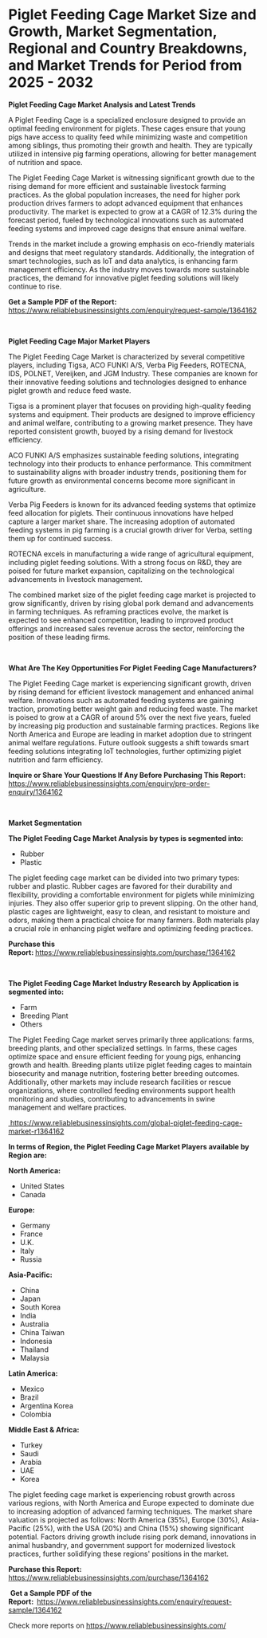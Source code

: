 <p><h1>Piglet Feeding Cage Market Size and Growth, Market Segmentation, Regional and Country Breakdowns, and Market Trends for Period from 2025 -  2032</h1></p><p><strong>Piglet Feeding Cage Market Analysis and Latest Trends</strong></p>
<p><p>A Piglet Feeding Cage is a specialized enclosure designed to provide an optimal feeding environment for piglets. These cages ensure that young pigs have access to quality feed while minimizing waste and competition among siblings, thus promoting their growth and health. They are typically utilized in intensive pig farming operations, allowing for better management of nutrition and space.</p><p>The Piglet Feeding Cage Market is witnessing significant growth due to the rising demand for more efficient and sustainable livestock farming practices. As the global population increases, the need for higher pork production drives farmers to adopt advanced equipment that enhances productivity. The market is expected to grow at a CAGR of 12.3% during the forecast period, fueled by technological innovations such as automated feeding systems and improved cage designs that ensure animal welfare.</p><p>Trends in the market include a growing emphasis on eco-friendly materials and designs that meet regulatory standards. Additionally, the integration of smart technologies, such as IoT and data analytics, is enhancing farm management efficiency. As the industry moves towards more sustainable practices, the demand for innovative piglet feeding solutions will likely continue to rise.</p></p>
<p><strong>Get a Sample PDF of the Report:&nbsp;</strong> <a href="https://www.reliablebusinessinsights.com/enquiry/request-sample/1364162?utm_campaign=3022&utm_medium=2&utm_source=Github&utm_content=ia&utm_term=30032025&utm_id=piglet-feeding-cage">https://www.reliablebusinessinsights.com/enquiry/request-sample/1364162</a></p>
<p>&nbsp;</p>
<p><strong>Piglet Feeding Cage Major Market Players</strong></p>
<p><p>The Piglet Feeding Cage Market is characterized by several competitive players, including Tigsa, ACO FUNKI A/S, Verba Pig Feeders, ROTECNA, IDS, POLNET, Vereijken, and JGM Industry. These companies are known for their innovative feeding solutions and technologies designed to enhance piglet growth and reduce feed waste.</p><p>Tigsa is a prominent player that focuses on providing high-quality feeding systems and equipment. Their products are designed to improve efficiency and animal welfare, contributing to a growing market presence. They have reported consistent growth, buoyed by a rising demand for livestock efficiency.</p><p>ACO FUNKI A/S emphasizes sustainable feeding solutions, integrating technology into their products to enhance performance. This commitment to sustainability aligns with broader industry trends, positioning them for future growth as environmental concerns become more significant in agriculture.</p><p>Verba Pig Feeders is known for its advanced feeding systems that optimize feed allocation for piglets. Their continuous innovations have helped capture a larger market share. The increasing adoption of automated feeding systems in pig farming is a crucial growth driver for Verba, setting them up for continued success.</p><p>ROTECNA excels in manufacturing a wide range of agricultural equipment, including piglet feeding solutions. With a strong focus on R&D, they are poised for future market expansion, capitalizing on the technological advancements in livestock management.</p><p>The combined market size of the piglet feeding cage market is projected to grow significantly, driven by rising global pork demand and advancements in farming techniques. As reframing practices evolve, the market is expected to see enhanced competition, leading to improved product offerings and increased sales revenue across the sector, reinforcing the position of these leading firms.</p></p>
<p>&nbsp;</p>
<p><strong>What Are The Key Opportunities For Piglet Feeding Cage Manufacturers?</strong></p>
<p><p>The Piglet Feeding Cage market is experiencing significant growth, driven by rising demand for efficient livestock management and enhanced animal welfare. Innovations such as automated feeding systems are gaining traction, promoting better weight gain and reducing feed waste. The market is poised to grow at a CAGR of around 5% over the next five years, fueled by increasing pig production and sustainable farming practices. Regions like North America and Europe are leading in market adoption due to stringent animal welfare regulations. Future outlook suggests a shift towards smart feeding solutions integrating IoT technologies, further optimizing piglet nutrition and farm efficiency.</p></p>
<p><strong>Inquire or Share Your Questions If Any Before Purchasing This Report:</strong> <a href="https://www.reliablebusinessinsights.com/enquiry/pre-order-enquiry/1364162?utm_campaign=3022&utm_medium=2&utm_source=Github&utm_content=ia&utm_term=30032025&utm_id=piglet-feeding-cage">https://www.reliablebusinessinsights.com/enquiry/pre-order-enquiry/1364162</a></p>
<p>&nbsp;</p>
<p><strong>Market Segmentation</strong></p>
<p><strong>The Piglet Feeding Cage Market Analysis by types is segmented into:</strong></p>
<p><ul><li>Rubber</li><li>Plastic</li></ul></p>
<p><p>The piglet feeding cage market can be divided into two primary types: rubber and plastic. Rubber cages are favored for their durability and flexibility, providing a comfortable environment for piglets while minimizing injuries. They also offer superior grip to prevent slipping. On the other hand, plastic cages are lightweight, easy to clean, and resistant to moisture and odors, making them a practical choice for many farmers. Both materials play a crucial role in enhancing piglet welfare and optimizing feeding practices.</p></p>
<p><strong>Purchase this Report:&nbsp;</strong><a href="https://www.reliablebusinessinsights.com/purchase/1364162?utm_campaign=3022&utm_medium=2&utm_source=Github&utm_content=ia&utm_term=30032025&utm_id=piglet-feeding-cage">https://www.reliablebusinessinsights.com/purchase/1364162</a></p>
<p>&nbsp;</p>
<p><strong>The Piglet Feeding Cage Market Industry Research by Application is segmented into:</strong></p>
<p><ul><li>Farm</li><li>Breeding Plant</li><li>Others</li></ul></p>
<p><p>The Piglet Feeding Cage market serves primarily three applications: farms, breeding plants, and other specialized settings. In farms, these cages optimize space and ensure efficient feeding for young pigs, enhancing growth and health. Breeding plants utilize piglet feeding cages to maintain biosecurity and manage nutrition, fostering better breeding outcomes. Additionally, other markets may include research facilities or rescue organizations, where controlled feeding environments support health monitoring and studies, contributing to advancements in swine management and welfare practices.</p></p>
<p><a href="https://www.reliablebusinessinsights.com/global-piglet-feeding-cage-market-r1364162?utm_campaign=3022&utm_medium=2&utm_source=Github&utm_content=ia&utm_term=30032025&utm_id=piglet-feeding-cage">&nbsp;https://www.reliablebusinessinsights.com/global-piglet-feeding-cage-market-r1364162</a></p>
<p><strong>In terms of Region, the Piglet Feeding Cage Market Players available by Region are:</strong></p>
<p>
    <p> <strong> North America: </strong>
        <ul>
            <li>United States</li>
            <li>Canada</li>
        </ul>
        </p> 
    <p> <strong> Europe: </strong>
        <ul>
            <li>Germany</li>
            <li>France</li>
            <li>U.K.</li>
            <li>Italy</li>
            <li>Russia</li>
        </ul>
        </p> 
    <p> <strong> Asia-Pacific: </strong>
        <ul>
            <li>China</li>
            <li>Japan</li>
            <li>South Korea</li>
            <li>India</li>
            <li>Australia</li>
            <li>China Taiwan</li>
            <li>Indonesia</li>
            <li>Thailand</li>
            <li>Malaysia</li>
        </ul>
        </p> 
    <p> <strong> Latin America: </strong>
        <ul>
            <li>Mexico</li>
            <li>Brazil</li>
            <li>Argentina Korea</li>
            <li>Colombia</li>
        </ul>
        </p> 
    <p> <strong> Middle East & Africa: </strong>
        <ul>
            <li>Turkey</li>
            <li>Saudi</li>
            <li>Arabia</li>
            <li>UAE</li>
            <li>Korea</li>
        </ul>
    </p>
    </p>
<p><p>The piglet feeding cage market is experiencing robust growth across various regions, with North America and Europe expected to dominate due to increasing adoption of advanced farming techniques. The market share valuation is projected as follows: North America (35%), Europe (30%), Asia-Pacific (25%), with the USA (20%) and China (15%) showing significant potential. Factors driving growth include rising pork demand, innovations in animal husbandry, and government support for modernized livestock practices, further solidifying these regions' positions in the market.</p></p>
<p><strong>Purchase this Report: </strong><a href="https://www.reliablebusinessinsights.com/purchase/1364162?utm_campaign=3022&utm_medium=2&utm_source=Github&utm_content=ia&utm_term=30032025&utm_id=piglet-feeding-cage">https://www.reliablebusinessinsights.com/purchase/1364162</a></p>
<p>&nbsp;<strong>Get a Sample PDF of the Report:&nbsp;&nbsp;</strong><a href="https://www.reliablebusinessinsights.com/enquiry/request-sample/1364162?utm_campaign=3022&utm_medium=2&utm_source=Github&utm_content=ia&utm_term=30032025&utm_id=piglet-feeding-cage">https://www.reliablebusinessinsights.com/enquiry/request-sample/1364162</a></p>
<p><strong></strong></p>
<p>Check more reports on <a href="https://www.reliablebusinessinsights.com/?utm_campaign=3022&utm_medium=2&utm_source=Github&utm_content=ia&utm_term=30032025&utm_id=piglet-feeding-cage">https://www.reliablebusinessinsights.com/</a></p>
